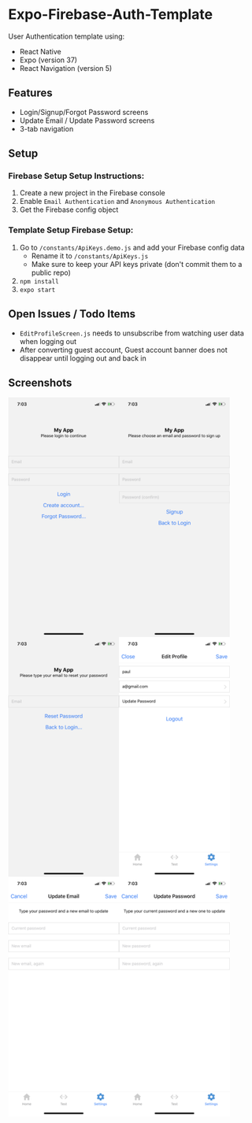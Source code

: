 # Expo-Firebase-Auth-Template	
User Authentication template using:	
* React Native	
* Expo (version 37)	
* React Navigation (version 5)	


## Features	
* Login/Signup/Forgot Password screens	
* Update Email / Update Password screens	
* 3-tab navigation	


## Setup	


### Firebase Setup	Setup Instructions:
1. Create a new project in the Firebase console	
2. Enable `Email Authentication` and `Anonymous Authentication`
3. Get the Firebase config object	


### Template Setup	    Firebase Setup:
1. Go to `/constants/ApiKeys.demo.js` and add your Firebase config data
   * Rename it to `/constants/ApiKeys.js`
   * Make sure to keep your API keys private (don't commit them to a public repo)
2. `npm install`
3. `expo start`


## Open Issues / Todo Items	
* `EditProfileScreen.js` needs to unsubscribe from watching user data when logging out	
* After converting guest account, Guest account banner does not disappear until logging out and back in

## Screenshots

<img src="__demo/Login.PNG" align="left" class="img-fluid" width="225" height="487" alt="">
<img src="__demo/Signup.PNG" align="left" class="img-fluid" width="225" height="487" alt="">
<img src="__demo/ResetPassword.PNG" align="left" class="img-fluid" width="225" height="487" alt="">

<img src="__demo/EditProfile.PNG" align="left" class="img-fluid" width="225" height="487" alt="">
<img src="__demo/UpdateEmail.PNG" align="left" class="img-fluid" width="225" height="487" alt="">
<img src="__demo/UpdatePassword.PNG" align="left" class="img-fluid" width="225" height="487" alt="">
